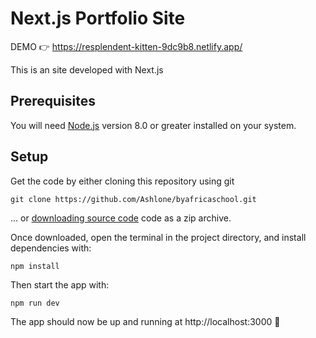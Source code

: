#  Next.js Portfolio Site

DEMO 👉 https://resplendent-kitten-9dc9b8.netlify.app/

This is an site developed with Next.js

## Prerequisites

You will need [Node.js](https://nodejs.org) version 8.0 or greater installed on your system.

## Setup

Get the code by either cloning this repository using git

```
git clone https://github.com/Ashlone/byafricaschool.git
```

... or [downloading source code](https://github.com/Ashlone/byafricaschool/archive/master.zip) code as a zip archive.

Once downloaded, open the terminal in the project directory, and install dependencies with:

```
npm install
```

Then start the app with:

```
npm run dev
```

The app should now be up and running at http://localhost:3000 🚀